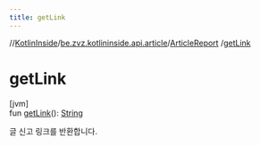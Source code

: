 ```yaml
---
title: getLink
---
```

//[KotlinInside](../../../index.html)/[be.zvz.kotlininside.api.article](../index.html)/[ArticleReport](index.html)
/[getLink](get-link.html)

# getLink

[jvm]\
fun [getLink](get-link.html)(): [String](https://kotlinlang.org/api/latest/jvm/stdlib/kotlin/-string/index.html)

글 신고 링크를 반환합니다.




